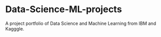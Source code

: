 # Data-Science-ML-projects
A project portfolio of Data Science and Machine Learning from IBM and Kagggle.
